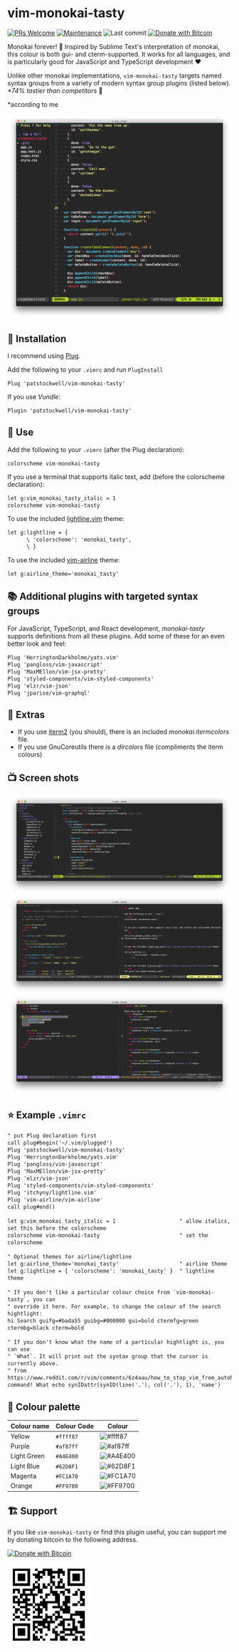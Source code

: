 # vim-monokai-tasty

[![PRs Welcome](https://img.shields.io/badge/PRs-welcome-brightgreen.svg)](http://makeapullrequest.com)
[![Maintenance](https://img.shields.io/badge/Maintained%3F-yes-blueviolet.svg)](https://GitHub.com/Naereen/StrapDown.js/graphs/commit-activity)
![Last commit](https://img.shields.io/github/last-commit/patstockwell/vim-monokai-tasty?color=blue)
[![Donate with Bitcoin](https://en.cryptobadges.io/badge/small/1AddzniWjahrTidwC1QhBkcX7RYwn2JVoq)](https://en.cryptobadges.io/donate/1AddzniWjahrTidwC1QhBkcX7RYwn2JVoq)

Monokai forever! :tada: Inspired by Sublime Text's interpretation of monokai, this colour is both gui- and cterm-supported.
It works for all languages, and is particularly good for JavaScript and TypeScript development :heart:

Unlike other monokai implementations, `vim-monokai-tasty` targets named syntax groups from a variety of modern syntax group plugins (listed below). _*74% tastier than competitors_ :taco:

*according to me

![](./images/example_main.png)

## :electric_plug: Installation

I recommend using [Plug](https://github.com/junegunn/vim-plug).

Add the following to your `.vimrc` and run `PlugInstall`

```vim
Plug 'patstockwell/vim-monokai-tasty'
```

If you use _Vundle_:
```vim
Plugin 'patstockwell/vim-monokai-tasty'
```

## :wolf: Use

Add the following to your `.vimrc` (after the Plug declaration):
```vim
colorscheme vim-monokai-tasty
```

If you use a terminal that supports italic text, add (before the colorscheme declaration):
```vim
let g:vim_monokai_tasty_italic = 1
colorscheme vim-monokai-tasty
```

To use the included [lightline.vim](https://github.com/itchyny/lightline.vim) theme:
```vim
let g:lightline = {
      \ 'colorscheme': 'monokai_tasty',
      \ }
```

To use the included [vim-airline](https://github.com/vim-airline/vim-airline) theme:
```vim
let g:airline_theme='monokai_tasty'
```

## :books: Additional plugins with targeted syntax groups
For JavaScript, TypeScript, and React development, _monokai-tasty_ supports definitions from all these plugins.
Add some of these for an even better look and feel:
```vim
Plug 'HerringtonDarkholme/yats.vim'
Plug 'pangloss/vim-javascript'
Plug 'MaxMEllon/vim-jsx-pretty'
Plug 'styled-components/vim-styled-components'
Plug 'elzr/vim-json'
Plug 'jparise/vim-graphql'
```

## :crystal_ball: Extras

- If you use [iterm2](https://iterm2.com/) (you should), there is an included _monokai.itermcolors_ file.
- If you use GnuCoreutils there is a _dircolors_ file (compliments the iterm colours)

## :tv: Screen shots

![](./images/example_javascript.png)
![](./images/example_vim_and_markdown.png)
![](./images/example_ruby.png)

## :star: Example `.vimrc`

```vim
" put Plug declaration first
call plug#begin('~/.vim/plugged')
Plug 'patstockwell/vim-monokai-tasty'
Plug 'HerringtonDarkholme/yats.vim'
Plug 'pangloss/vim-javascript'
Plug 'MaxMEllon/vim-jsx-pretty'
Plug 'elzr/vim-json'
Plug 'styled-components/vim-styled-components'
Plug 'itchyny/lightline.vim'
Plug 'vim-airline/vim-airline'
call plug#end()

let g:vim_monokai_tasty_italic = 1                    " allow italics, set this before the colorscheme
colorscheme vim-monokai-tasty                         " set the colorscheme

" Optional themes for airline/lightline
let g:airline_theme='monokai_tasty'                   " airline theme
let g:lightline = { 'colorscheme': 'monokai_tasty' }  " lightline theme

" If you don't like a particular colour choice from `vim-monokai-tasty`, you can
" override it here. For example, to change the colour of the search hightlight:
hi Search guifg=#bada55 guibg=#000000 gui=bold ctermfg=green ctermbg=black cterm=bold

" If you don't know what the name of a particular hightlight is, you can use
" `What`. It will print out the syntax group that the cursor is currently above.
" from https://www.reddit.com/r/vim/comments/6z4aau/how_to_stop_vim_from_autohighlighting_italics_in/
command! What echo synIDattr(synID(line('.'), col('.'), 1), 'name')

```

## :art: Colour palette

| Colour name      |Colour Code | Colour
|------------------|------------|------------------------------------------------------------
| Yellow           | `#ffff87`  |![#ffff87](https://placehold.it/100x40/ffff87/111111?text=+)
| Purple           | `#af87ff`  |![#af87ff](https://placehold.it/100x40/af87ff/000000?text=+)
| Light Green      | `#A4E400`  |![#A4E400](https://placehold.it/100x40/A4E400/000000?text=+)
| Light Blue       | `#62D8F1`  |![#62D8F1](https://placehold.it/100x40/62D8F1/000000?text=+)
| Magenta          | `#FC1A70`  |![#FC1A70](https://placehold.it/100x40/FC1A70/000000?text=+)
| Orange           | `#FF9700`  |![#FF9700](https://placehold.it/100x40/FF9700/000000?text=+)

## :building_construction: Support
If you like `vim-monokai-tasty` or find this plugin useful, you can support me by donating bitcoin to the following address.

[![Donate with Bitcoin](https://en.cryptobadges.io/badge/small/1AddzniWjahrTidwC1QhBkcX7RYwn2JVoq)](https://en.cryptobadges.io/donate/1AddzniWjahrTidwC1QhBkcX7RYwn2JVoq)

![](qr-code.png)
